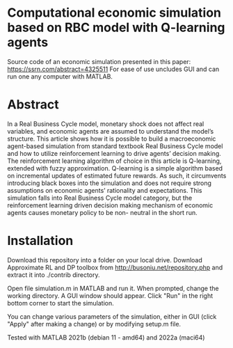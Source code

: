 # Computational economic simulation based on RBC model with Q-learning agents
Source code of an economic simulation presented in this paper: https://ssrn.com/abstract=4325511
For ease of use uncludes GUI and can run one any computer with MATLAB.
# Abstract
In a Real Business Cycle model, monetary shock does not affect real variables, and economic
agents are assumed to understand the model’s structure. This article shows how it is possible
to build a macroeconomic agent-based simulation from standard textbook Real Business
Cycle model and how to utilize reinforcement learning to drive agents’ decision making. The
reinforcement learning algorithm of choice in this article is Q-learning, extended with fuzzy
approximation. Q-learning is a simple algorithm based on incremental updates of estimated
future rewards. As such, it circumvents introducing black boxes into the simulation and
does not require strong assumptions on economic agents’ rationality and expectations. This
simulation falls into Real Business Cycle model category, but the reinforcement learning
driven decision making mechanism of economic agents causes monetary policy to be non-
neutral in the short run.

# Installation

Download this repository into a folder on your local drive. Download Approximate RL and DP toolbox from http://busoniu.net/repository.php and extract it into ./contrib directory.

Open file simulation.m in MATLAB and run it. When prompted, change the working directory.
A GUI window should appear. Click "Run" in the right bottom corner to start the simulation.

You can change various parameters of the simulation, either in GUI (click "Apply" after making a change) or by modifying setup.m file.

Tested with MATLAB 2021b (debian 11 - amd64) and 2022a (maci64)
